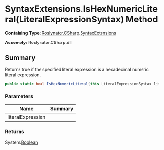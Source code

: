 # SyntaxExtensions\.IsHexNumericLiteral\(LiteralExpressionSyntax\) Method

**Containing Type**: [Roslynator.CSharp](../../README.md)\.[SyntaxExtensions](../README.md)

**Assembly**: Roslynator\.CSharp\.dll

## Summary

Returns true if the specified literal expression is a hexadecimal numeric literal expression\.

```csharp
public static bool IsHexNumericLiteral(this LiteralExpressionSyntax literalExpression)
```

### Parameters

| Name | Summary |
| ---- | ------- |
| literalExpression | |

### Returns

System\.[Boolean](https://docs.microsoft.com/en-us/dotnet/api/system.boolean)


